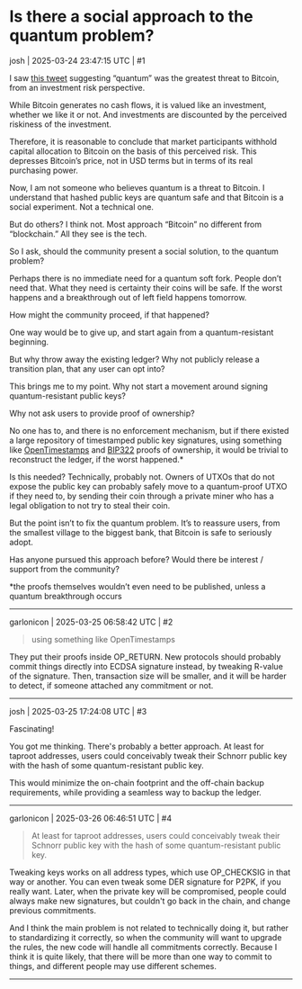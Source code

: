 # Is there a social approach to the quantum problem?

josh | 2025-03-24 23:47:15 UTC | #1

I saw [this tweet](https://x.com/lynaldencontact/status/1904262504638783832?s=46&t=5QZh3FLO-zdzeZNNX9xX0w) suggesting “quantum” was the greatest threat to Bitcoin, from an investment risk perspective.

While Bitcoin generates no cash flows, it is valued like an investment, whether we like it or not. And investments are discounted by the perceived riskiness of the investment.

Therefore, it is reasonable to conclude that market participants withhold capital allocation to Bitcoin on the basis of this perceived risk. This depresses Bitcoin’s price, not in USD terms but in terms of its real purchasing power.

Now, I am not someone who believes quantum is a threat to Bitcoin. I understand that hashed public keys are quantum safe and that Bitcoin is a social experiment. Not a technical one.

But do others? I think not. Most approach “Bitcoin” no different from “blockchain.” All they see is the tech.

So I ask, should the community present a social solution, to the quantum problem?

Perhaps there is no immediate need for a quantum soft fork. People don’t need that. What they need is certainty their coins will be safe. If the worst happens and a breakthrough out of left field happens tomorrow.

How might the community proceed, if that happened?

One way would be to give up, and start again from a quantum-resistant beginning.

But why throw away the existing ledger? Why not publicly release a transition plan, that any user can opt into?

This brings me to my point. Why not start a movement around signing quantum-resistant public keys?

Why not ask users to provide proof of ownership?

No one has to, and there is no enforcement mechanism, but if there existed a large repository of timestamped public key signatures, using something like [OpenTimestamps](https://opentimestamps.org) and [BIP322](https://github.com/bitcoin/bips/blob/02ad0e01c2a9189124e05a52afe97ef90a3b7f1f/bip-0322.mediawiki) proofs of ownership, it would be trivial to reconstruct the ledger, if the worst happened.*

Is this needed? Technically, probably not. Owners of UTXOs that do not expose the public key can probably safely move to a quantum-proof UTXO if they need to, by sending their coin through a private miner who has a legal obligation to not try to steal their coin.

But the point isn’t to fix the quantum problem. It’s to reassure users, from the smallest village to the biggest bank, that Bitcoin is safe to seriously adopt.

Has anyone pursued this approach before? Would there be interest / support from the community?

*the proofs themselves wouldn’t even need to be published, unless a quantum breakthrough occurs

-------------------------

garlonicon | 2025-03-25 06:58:42 UTC | #2

> using something like OpenTimestamps

They put their proofs inside OP_RETURN. New protocols should probably commit things directly into ECDSA signature instead, by tweaking R-value of the signature. Then, transaction size will be smaller, and it will be harder to detect, if someone attached any commitment or not.

-------------------------

josh | 2025-03-25 17:24:08 UTC | #3

Fascinating!

You got me thinking. There's probably a better approach. At least for taproot addresses, users could conceivably tweak their Schnorr public key with the hash of some quantum-resistant public key.

This would minimize the on-chain footprint and the off-chain backup requirements, while providing a seamless way to backup the ledger.

-------------------------

garlonicon | 2025-03-26 06:46:51 UTC | #4

> At least for taproot addresses, users could conceivably tweak their Schnorr public key with the hash of some quantum-resistant public key.

Tweaking keys works on all address types, which use OP_CHECKSIG in that way or another. You can even tweak some DER signature for P2PK, if you really want. Later, when the private key will be compromised, people could always make new signatures, but couldn't go back in the chain, and change previous commitments.

And I think the main problem is not related to technically doing it, but rather to standardizing it correctly, so when the community will want to upgrade the rules, the new code will handle all commitments correctly. Because I think it is quite likely, that there will be more than one way to commit to things, and different people may use different schemes.

-------------------------

